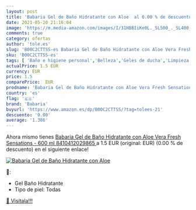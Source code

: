 ```yaml
---
layout: post
title: 'Babaria Gel de Baño Hidratante con Aloe  al 0.00 % de descuento'
date: 2021-05-20 21:16:04
image: 'https://m.media-amazon.com/images/I/31HBBIiKe0L._SL500_._SL400_.jpg'
comments: true
category: ofertas
author: 'tole.es'
slug: 'B00C2CTTSS-es Babaria Gel de Baño Hidratante con Aloe Vera Fresh...'
sku: 'B00C2CTTSS-es'
tags: [ 'Baño e higiene personal','Belleza','Geles de ducha','Limpieza personal','babaria', ]
actualPrice: 1.5 EUR
currency: EUR
price: 1.5
comparePrice:  EUR
prodname: 'Babaria Gel de Baño Hidratante con Aloe Vera Fresh Sensations - 600 ml  8410412029865 '
country: 'es'
flag: '🇪🇸'
brand: 'Babaria'
buyurl: 'https://www.amazon.es/dp/B00C2CTTSS/?tag=tolees-21'
descuento: '0.00'
average: '1.386'
---
```


Ahora mismo tienes [Babaria Gel de Baño Hidratante con Aloe Vera Fresh Sensations - 600 ml  8410412029865 ](https://www.amazon.es/dp/B00C2CTTSS/?tag=tolees-21) a 1.5 EUR (original:  EUR) (0.00 %  de descuento) en el siguiente enlace!

[![Babaria Gel de Baño Hidratante con Aloe ](https://m.media-amazon.com/images/I/31HBBIiKe0L._SL500_._SL400_.jpg)](https://www.amazon.es/dp/B00C2CTTSS/?tag=tolees-21)

🔎:

- Gel Baño Hidratante
- Tipo de piel: Todas

[🛒 Visítala!!!](https://www.amazon.es/dp/B00C2CTTSS/?tag=tolees-21)

